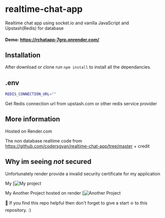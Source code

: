 # realtime-chat-app
Realtime chat app using socket.io and vanilla JavaScript and Upstash(Redis) for database

#### Demo: https://rchatapp-7grp.onrender.com/
## Installation 
After download or clone run `npm install` to install all the dependancies.

## .env
```bash
REDIS_CONNECTION_URL=""
```
Get Redis connection url from upstash.com or other redis service provider

## More information

Hosted on Render.com

The non database realtime code from https://github.com/codersgyan/realtime-chat-app/tree/master + credit

## Why im seeing *not* secured
Unfortunately render provide a invalid security certificate for my application

My [![My project](https://fcdn.pawit.site/pri/2.PNG)

My Another Project hosted on render
[![Another Project](https://fcdn.pawit.site/pri/1.PNG)



🙏 If you find this repo helpful then don't forget to give a start ❇️ to this repository. :)
